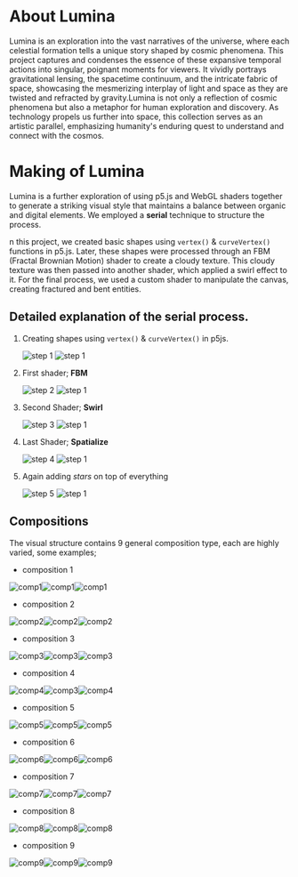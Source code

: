 # About Lumina
Lumina is an exploration into the vast narratives of the universe, where each celestial formation tells a unique story shaped by cosmic phenomena. This project captures and condenses the essence of these expansive temporal actions into singular, poignant moments for viewers. It vividly portrays gravitational lensing, the spacetime continuum, and the intricate fabric of space, showcasing the mesmerizing interplay of light and space as they are twisted and refracted by gravity.Lumina is not only a reflection of cosmic phenomena but also a metaphor for human exploration and discovery. As technology propels us further into space, this collection serves as an artistic parallel, emphasizing humanity's enduring quest to understand and connect with the cosmos.

# Making of Lumina

Lumina is a further exploration of using p5.js and WebGL shaders together to generate a striking visual style that maintains a balance between organic and digital elements. We employed a **serial** technique to structure the process.

n this project, we created basic shapes using `vertex()` & `curveVertex()` functions in p5.js. Later, these shapes were processed through an FBM (Fractal Brownian Motion) shader to create a cloudy texture. This cloudy texture was then passed into another shader, which applied a swirl effect to it. For the final process, we used a custom shader to manipulate the canvas, creating fractured and bent entities. 

## Detailed explanation of the **serial** process.

1. Creating shapes using `vertex()` & `curveVertex()` in p5js.

   ![step 1](assets/1_1.jpg) ![step 1](assets/2.jpg)

2. First shader; **FBM**

   ![step 2](assets/2_1v1.jpg) ![step 1](assets/2_2.jpg)
   
3. Second Shader; **Swirl**

   ![step 3](assets/3_1.jpg) ![step 1](assets/2_3.jpg)

4. Last Shader; **Spatialize**

   ![step 4](assets/4_1.jpg) ![step 1](assets/2_4.jpg)

5. Again adding *stars* on top of everything

   ![step 5](assets/5_1.jpg) ![step 1](assets/2_5.jpg)

## Compositions 

The visual structure contains 9 general composition type, each are highly varied, some examples;

* composition 1

![comp1](assets/comp1/comp1_1.jpg)![comp1](assets/comp1/comp1_2.jpg)![comp1](assets/comp1/comp1_3.jpg)

* composition 2

![comp2](assets/comp2/comp2_1.jpg)![comp2](assets/comp2/comp2_2.jpg)![comp2](assets/comp2/comp2_3.jpg)

* composition 3

![comp3](assets/comp3/comp3_1.jpg)![comp3](assets/comp3/comp3_2.jpg)![comp3](assets/comp3/comp3_3.jpg)

* composition 4

![comp4](assets/comp4/comp4_1.jpg)![comp3](assets/comp4/comp4_2.jpg)![comp4](assets/comp4/comp4_3.jpg)

* composition 5

![comp5](assets/comp5/comp5_1.jpg)![comp5](assets/comp5/comp5_2.jpg)![comp5](assets/comp5/comp5_3.jpg)

* composition 6

![comp6](assets/comp6/comp6_1.jpg)![comp6](assets/comp6/comp6_2.jpg)![comp6](assets/comp6/comp6_3.jpg)

* composition 7

![comp7](assets/comp7/comp7_1.jpg)![comp7](assets/comp7/comp7_2.jpg)![comp7](assets/comp7/comp7_3.jpg)

* composition 8

![comp8](assets/comp8/comp8_1.jpg)![comp8](assets/comp8/comp8_2.jpg)![comp8](assets/comp8/comp8_3.jpg)

* composition 9

![comp9](assets/comp9/comp9_1.jpg)![comp9](assets/comp9/comp9_2.jpg)![comp9](assets/comp9/comp9_3.jpg)


   

